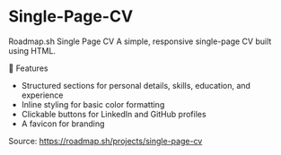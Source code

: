 # Single-Page-CV
Roadmap.sh
Single Page CV
A simple, responsive single-page CV built using HTML.

📌 Features
-  Structured sections for personal details, skills, education, and experience
- Inline styling for basic color formatting
- Clickable buttons for LinkedIn and GitHub profiles
 - A favicon for branding

Source: https://roadmap.sh/projects/single-page-cv
   
